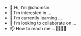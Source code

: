 - 👋 Hi, I’m @chomsin
- 👀 I’m interested in ...
- 🌱 I’m currently learning ...
- 💞️ I’m looking to collaborate on ...
- 📫 How to reach me ...🥰🥰🥰🥰

<!---
chomsin/chomsin is a ✨ special ✨ repository because its `README.md` (this file) appears on your GitHub profile. 
You can click the Preview link to take a look at your changes. Not
--->
